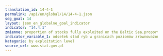 ```yaml
---
translation_id: 14-4-1
permalink: /api/en/global/14/14-4-1.json
sdg_goal: 14
layout: json_en_globalne_goal_indicator
indicator: "14.4.1"
zmienne: proportion of stocks fully exploited on the Baltic Sea,proportion of stocks non-fully exploited on the Baltic Sea,proportion of stocks overexploited on the Baltic Sea,proportion of stocks within sustainable biological limits on the Baltic Sea
indicator_variable_1: odsetek stad ryb w granicach poziomów zrównoważonych na Morzu Bałtyckim,udział zasobów rybnych w pełni wykorzystanych (fully exploited) na Morzu Bałtyckim, odsetek stad ryb które są nie w pełni wykorzystane (non-fully exploited) na Morzu Bałtyckim, odsetek stad ryb które są nadmiernie eksploatowane (overexploited) na Morzu Bałtyckim;
kategorie: by exploitation level
source_url: www.stat.gov.pl
---
```

